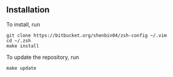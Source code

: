 Installation
------------

To install, run

    git clone https://bitbucket.org/shenbin04/zsh-config ~/.vim
    cd ~/.zsh
    make install

To update the repository, run

    make update
